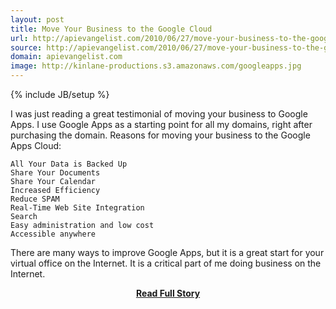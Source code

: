 ```yaml
---
layout: post
title: Move Your Business to the Google Cloud
url: http://apievangelist.com/2010/06/27/move-your-business-to-the-google-cloud/
source: http://apievangelist.com/2010/06/27/move-your-business-to-the-google-cloud/
domain: apievangelist.com
image: http://kinlane-productions.s3.amazonaws.com/googleapps.jpg
---
```

{% include JB/setup %}<p>I was just reading a great testimonial of moving your business to Google Apps. I use Google Apps as a starting point for all my domains, right after purchasing the domain.
Reasons for moving your business to the Google Apps Cloud:

	All Your Data is Backed Up
	Share Your Documents
	Share Your Calendar
	Increased Efficiency
	Reduce SPAM
	Real-Time Web Site Integration
	Search
	Easy administration and low cost
	Accessible anywhere

There are many ways to improve Google Apps, but it is a great start for your virtual office on the Internet. It is a critical part of me doing business on the Internet.</p>
<center><p><a href="http://apievangelist.com/2010/06/27/move-your-business-to-the-google-cloud/" style='padding:25px; font-sze:18px; font-weight: bold;'>Read Full Story</a></p></center>
